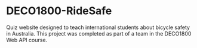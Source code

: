 # DECO1800-RideSafe
Quiz website designed to teach international students about bicycle safety in Australia. This project was completed as part of a team in the DECO1800 Web API course.
